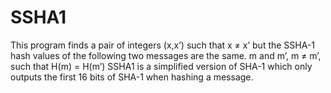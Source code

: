 # SSHA1
  This program finds a pair of integers (x,x’) such that x ≠ x’
  but the SSHA-1 hash values of the following two messages are the same.
    m and m’, m ≠ m’, such that H(m) = H(m’)
 SSHA1 is a simplified version of SHA-1 which only outputs the first 16 bits of SHA-1 when hashing a message.
